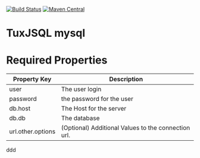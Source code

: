 [![Build Status](https://travis-ci.org/tuxjsql/mysql.svg?branch=master)](https://travis-ci.org/tuxjsql/mysql)
[![Maven Central](https://maven-badges.herokuapp.com/maven-central/dev.tuxjsql/mysql/badge.svg)](https://mvnrepository.com/artifact/dev.tuxjsql/mysql)
# TuxJSQL mysql

# Required Properties

|Property Key| Description | 
|--|--|
| user | The user login|  
| password | the password for the user|  
| db.host | The Host for the server|  
| db.db | The database |  
| url.other.options| (Optional) Additional Values to the connection url. |  
ddd
